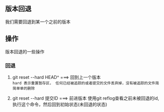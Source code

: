 ## 版本回退
我们需要回退到某一个之前的版本

## 操作
版本回退的一些操作

### 回退

1. git reset --hard HEAD^ ===>  回到上一个版本<br>
    `hard 表示重置暂存区，
    任何已经被追踪的或者提交的文件丢弃掉，没有被追踪的文件简简单单的删除`

2. git reset --hard 提交ID ===> 前进版本
使用git reflog查看之前未被回退的id,执行这个命令，然后回到初始状态(未回退的状态)
